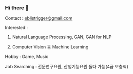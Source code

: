### Hi there 👋

Contact : eblistrigger@gmail.com

Interested : 

1. Natural Language Processing, GAN, GAN for NLP

2. Computer Vision 등 Machine Learning 

Hobby : Game, Music

Job Searching : 전문연구요원, 산업기능요원 둘다 가능(4급 보충역)
<!--
**adventure2165/adventure2165** is a ✨ _special_ ✨ repository because its `README.md` (this file) appears on your GitHub profile.

Here are some ideas to get you started:

- 🔭 I’m currently working on ...
- 🌱 I’m currently learning ...
- 👯 I’m looking to collaborate on ...
- 🤔 I’m looking for help with ...
- 💬 Ask me about ...
- 📫 How to reach me: ...
- 😄 Pronouns: ...
- ⚡ Fun fact: ...
-->
